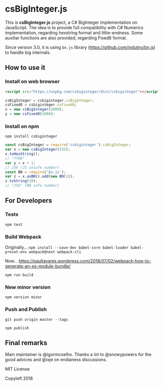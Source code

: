# csBigInteger.js

This is **csBigInteger.js** project, a C# BigInteger implementation on JavaScript.
The idea is to provide full compatibility with C# Numerics implementation, regarding hexstring format and little-endness.
Some auxiliar functions are also provided, regarding Fixed8 format.

Since version 3.0, it is using `bn.js` library (https://github.com/indutny/bn.js) to handle big internals.

## How to use it

### Install on web browser

```html
<script src="https://unpkg.com/csbiginteger/dist/csbiginteger"></script>
```

```js
csBigInteger = csbiginteger.csBigInteger;
csFixed8 = csbiginteger.csFixed8;
x = new csBigInteger(1000);
y = new csFixed8(1000);
```

### Install on npm

`npm install csbiginteger`

```js
const csBigInteger = require('csbiginteger').csBigInteger;
var x = new csBigInteger(255);
x.toHexString();
// "ff00"
var y = x + 1;
// 256 (JS unsafe number)
const BN = require('bn.js');
var z = x.asBN().add(new BN(1));
z.toString(10);
// "256" (BN safe number)
```

## For Developers

### Tests

`npm test`

### Build Webpack

Originally...
`npm install --save-dev babel-core babel-loader babel-preset-env webpack@next webpack-cli`

Now...
https://paultavares.wordpress.com/2018/07/02/webpack-how-to-generate-an-es-module-bundle/

`npm run build`

### New minor version

`npm version minor`

### Push and Publish

`git push origin master --tags`

`npm publish`

## Final remarks


Main maintainer is @igormcoelho.  Thanks a lot to @snowypowers for the good advices and @ixje on endianess discussions.

MIT License

Copyleft 2018
